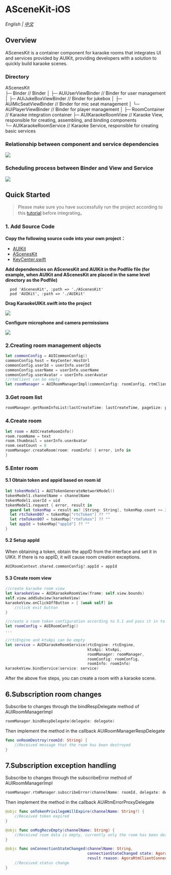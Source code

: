 # ASceneKit-iOS

*English | [中文](README_zh.md)*
##  Overview
AScenesKit is a container component for karaoke rooms that integrates UI and services provided by AUIKit, providing developers with a solution to quickly build karaoke scenes.

### Directory
AScenesKit  
├─ Binder                                      // Binder
│  ├─ AUiUserViewBinder            // Binder for user management
│  ├─ AUiJukeBoxViewBinder      // Binder for jukebox
│  ├─ AUiMicSeatViewBinder       // Binder  for mic seat management
│  └─ AUiPlayerViewBinder          // Binder for player management
│
├─ RoomContainer                         // Karaoke integration container
   ├─ AUIKaraokeRoomView           // Karaoke View, responsible for creating, assembling, and binding components  
   └─ AUIKaraokeRoomService      // Karaoke Service, responsible for creating basic services

###  Relationship between component and service dependencies
![](https://fullapp.oss-cn-beijing.aliyuncs.com/pic/KaraokeRoom_en.png)

### Scheduling process between Binder and View and Service

![](https://fullapp.oss-cn-beijing.aliyuncs.com/pic/pako_eNo9UD1vwjAQ_SunmwMqbaDEQyUCKxNVh2IGK76ApcROHbuUxvnvNQ7qTad7H_f0BqyMJGRYN-ZaXYR18L7jGuJsjh-KrqXSkuwJZrO34DspHIFXAcoEniZmeUcheAWicsroAJuHRZL1pCVY-vLUuwDb44Hst6roId5OYkt9B5IaOscX0QAww5ZsK5SM6YY7l6O7UEscWVwl1cI3jiPXY6QK78zhpitktWh6ynDKulP.png)

## Quick Started
> Please make sure you have successfully run the project according to this [tutorial](../Example/AUIKitKaraoke/README.md) before integrating。

### 1. Add Source Code

**Copy the following source code into your own project：**

- [AUIKit](https://github.com/AgoraIO-Community/AUIKit/blob/main/iOS/README.md)
- [AScenesKit](../AScenesKit)
- [KeyCenter.swift](../Example/AUIKitKaraoke/AUIKitKaraoke/KeyCenter.swift)

**Add dependencies on AScenesKit and AUIKit in the Podfile file (for example, when AUIKit and AScenesKit are placed in the same level directory as the Podfile)**

```
  pod 'AScenesKit', :path => './AScenesKit'
  pod 'AUIKit', :path => './AUIKit'
```

**Drag KaraokeUIKit.swift into the project**

![](https://accktvpic.oss-cn-beijing.aliyuncs.com/pic/github_readme/uikit/config_keycenter_ios.png) 

**Configure microphone and camera permissions**

![](https://accktvpic.oss-cn-beijing.aliyuncs.com/pic/github_readme/uikit/config_app_privacy_ios.png)

### 2.Creating room management objects
```swift
let commonConfig = AUICommonConfig()
commonConfig.host = KeyCenter.HostUrl
commonConfig.userId = userInfo.userId  
commonConfig.userName = userInfo.userName
commonConfig.userAvatar = userInfo.userAvatar
//rtmClient can be empty
let roomManager = AUIRoomManagerImpl(commonConfig: roomConfig, rtmClient: rtmClient)
```

### 3.Get room list
```swift
roomManager.getRoomInfoList(lastCreateTime: lastCreateTime, pageSize: pageSize, callback: callback)
```

### 4.Create room
```swift
let room = AUICreateRoomInfo()
room.roomName = text
room.thumbnail = userInfo.userAvatar
room.seatCount = 8
roomManager.createRoom(room: roomInfo) { error, info in
}
```

### 5.Enter room
####  5.1 Obtain token and appid based on room id
```swift
let tokenModel1 = AUITokenGenerateNetworkModel()
tokenModel1.channelName = channelName
tokenModel1.userId = uid
tokenModel1.request { error, result in
  guard let tokenMap = result as? [String: String], tokenMap.count >= 2 else {return}
  let rtcToken007 = tokenMap["rtcToken"] ?? ""
  let rtmToken007 = tokenMap["rtmToken"] ?? ""
  let appId = tokenMap["appId"] ?? ""
}
```
#### 5.2 Setup appId
When obtaining a token, obtain the appID from the interface and set it in UIKit. If there is no appID, it will cause room creation exceptions.
```swift
AUIRoomContext.shared.commonConfig?.appId = appId
```
####  5.3 Create room view
```swift
//create karaoke room view
let karaokeView = AUIKaraokeRoomView(frame: self.view.bounds)  
self.view.addSubview(karaokeView)
karaokeView.onClickOffButton = { [weak self] in
    //click exit button
}

//create a room token configuration according to 5.1 and pass it in to AUIRoomConfig
let roomConfig = AUIRoomConfig()
...

//rtcEngine and ktvApi can be empty
let service = AUIKaraokeRoomService(rtcEngine: rtcEngine,
                                    ktvApi: ktvApi,
                                    roomManager: roomManager,
                                    roomConfig: roomConfig,
                                    roomInfo: roomInfo)
karaokeView.bindService(service: service)
```
After the above five steps, you can create a room with a karaoke scene.

## 6.Subscription room changes
Subscribe to changes through the bindRespDelegate method of AUIRoomManagerImpl
```swift
roomManager.bindRespDelegate(delegate: delegate)
```
Then implement the method in the callback AUiRoomManagerRespDelegate
```swift
func onRoomDestroy(roomId: String) {
    //Received message that the room has been destroyed
}
```

## 7.Subscription exception handling
Subscribe to changes through the subscribeError method of AUIRoomManagerImpl
```swift
roomManager.rtmManager.subscribeError(channelName: roomId, delegate: delegate)
```
Then implement the method in the callback AUiRtmErrorProxyDelegate
```swift
@objc func onTokenPrivilegeWillExpire(channelName: String?) {
    //Received token expired
}

@objc func onMsgRecvEmpty(channelName: String) {
    //Received room data is empty, currently only the room has been destroyed and cleared
}

@objc func onConnectionStateChanged(channelName: String,
                                    connectionStateChanged state: AgoraRtmClientConnectionState,
                                    result reason: AgoraRtmClientConnectionChangeReason) {
    //Received status change
}
```